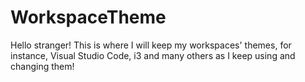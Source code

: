 # WorkspaceTheme

Hello stranger! This is where I will keep my workspaces' themes, for instance, Visual Studio Code, i3 and many others as I keep using and changing them!
